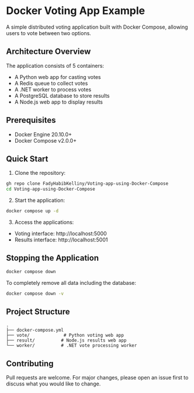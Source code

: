 # Docker Voting App Example

A simple distributed voting application built with Docker Compose, allowing users to vote between two options.

## Architecture Overview

The application consists of 5 containers:
- A Python web app for casting votes
- A Redis queue to collect votes
- A .NET worker to process votes
- A PostgreSQL database to store results
- A Node.js web app to display results

## Prerequisites

- Docker Engine 20.10.0+
- Docker Compose v2.0.0+

## Quick Start

1. Clone the repository:
```bash
gh repo clone FadyHabibKelliny/Voting-app-using-Docker-Compose
cd Voting-app-using-Docker-Compose
```

2. Start the application:
```bash
docker compose up -d
```

3. Access the applications:
- Voting interface: http://localhost:5000
- Results interface: http://localhost:5001

## Stopping the Application

```bash
docker compose down
```

To completely remove all data including the database:
```bash
docker compose down -v
```

## Project Structure

```
.
├── docker-compose.yml
├── vote/             # Python voting web app
├── result/          # Node.js results web app
└── worker/          # .NET vote processing worker
```

## Contributing

Pull requests are welcome. For major changes, please open an issue first to discuss what you would like to change.